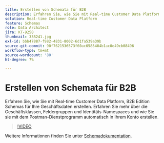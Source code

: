 ```yaml
---
title: Erstellen von Schemata für B2B
description: Erfahren Sie, wie Sie mit Real-time Customer Data Platform, B2B Edition Schemas für Ihre Geschäftsdaten erstellen.
solution: Real-time Customer Data Platform
feature: Schemas
role: Data Architect
jira: KT-9258
thumbnail: 338241.jpg
exl-id: bbb47887-f982-4831-8002-6d1fa539a39b
source-git-commit: 90f7621536573f60ac6585404b1ac0e49cb08496
workflow-type: tm+mt
source-wordcount: '80'
ht-degree: 7%

---
```


# Erstellen von Schemata für B2B

Erfahren Sie, wie Sie mit Real-time Customer Data Platform, B2B Edition Schemas für Ihre Geschäftsdaten erstellen. Erfahren Sie mehr über die Geschäftsklassen, Feldergruppen und Identitäts-Namespaces und wie Sie sie mit dem Postman-Dienstprogramm automatisch in Ihrem Konto erstellen.

>[!VIDEO](https://video.tv.adobe.com/v/338241?quality=12&learn=on)

Weitere Informationen finden Sie unter [Schemadokumentation](https://experienceleague.adobe.com/docs/experience-platform/xdm/home.html?lang=de).
